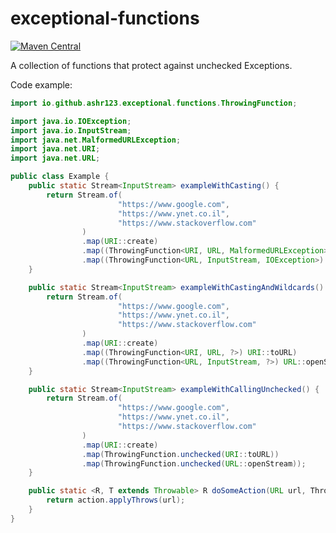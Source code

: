 # exceptional-functions

[![Maven Central](https://img.shields.io/maven-central/v/io.github.ashr123/exceptional-functions.svg?label=Maven%20Central)](https://search.maven.org/search?q=g:%22io.github.ashr123%22%20AND%20a:%22exceptional-functions%22)

A collection of functions that protect against unchecked Exceptions.

Code example:

```java
import io.github.ashr123.exceptional.functions.ThrowingFunction;

import java.io.IOException;
import java.io.InputStream;
import java.net.MalformedURLException;
import java.net.URI;
import java.net.URL;

public class Example {
    public static Stream<InputStream> exampleWithCasting() {
        return Stream.of(
                        "https://www.google.com",
                        "https://www.ynet.co.il",
                        "https://www.stackoverflow.com"
                )
                .map(URI::create)
                .map((ThrowingFunction<URI, URL, MalformedURLException>) URI::toURL)
                .map((ThrowingFunction<URL, InputStream, IOException>) URL::openStream);
    }

    public static Stream<InputStream> exampleWithCastingAndWildcards() {
        return Stream.of(
                        "https://www.google.com",
                        "https://www.ynet.co.il",
                        "https://www.stackoverflow.com"
                )
                .map(URI::create)
                .map((ThrowingFunction<URI, URL, ?>) URI::toURL)
                .map((ThrowingFunction<URL, InputStream, ?>) URL::openStream);
    }

    public static Stream<InputStream> exampleWithCallingUnchecked() {
        return Stream.of(
                        "https://www.google.com",
                        "https://www.ynet.co.il",
                        "https://www.stackoverflow.com"
                )
                .map(URI::create)
                .map(ThrowingFunction.unchecked(URI::toURL))
                .map(ThrowingFunction.unchecked(URL::openStream));
    }

    public static <R, T extends Throwable> R doSomeAction(URL url, ThrowingFunction<URL, R, T> action) throws T {
        return action.applyThrows(url);
    }
}
```
